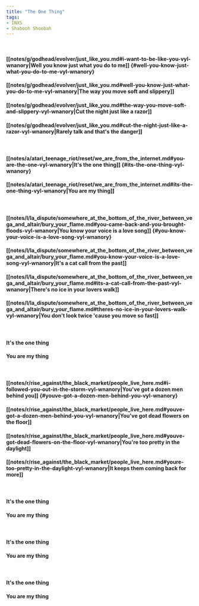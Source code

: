 ```yaml
---
title: "The One Thing"
tags:
- INXS
- Shabooh Shoobah
---
```

&nbsp;
#### [[notes/g/godhead/evolver/just_like_you.md#i-want-to-be-like-you-vyl-wnanory|Well you know just what you do to me]] {#well-you-know-just-what-you-do-to-me-vyl-wnanory}
#### [[notes/g/godhead/evolver/just_like_you.md#well-you-know-just-what-you-do-to-me-vyl-wnanory|The way you move soft and slippery]]
#### [[notes/g/godhead/evolver/just_like_you.md#the-way-you-move-soft-and-slippery-vyl-wnanory|Cut the night just like a razor]]
#### [[notes/g/godhead/evolver/just_like_you.md#cut-the-night-just-like-a-razor-vyl-wnanory|Rarely talk and that's the danger]]
&nbsp;
#### [[notes/a/atari_teenage_riot/reset/we_are_from_the_internet.md#you-are-the-one-vyl-wnanory|It's the one thing]] {#its-the-one-thing-vyl-wnanory}
#### [[notes/a/atari_teenage_riot/reset/we_are_from_the_internet.md#its-the-one-thing-vyl-wnanory|You are my thing]]
&nbsp;
#### [[notes/l/la_dispute/somewhere_at_the_bottom_of_the_river_between_vega_and_altair/bury_your_flame.md#you-came-back-and-you-brought-floods-vyl-wnanory|You know your voice is a love song]] {#you-know-your-voice-is-a-love-song-vyl-wnanory}
#### [[notes/l/la_dispute/somewhere_at_the_bottom_of_the_river_between_vega_and_altair/bury_your_flame.md#you-know-your-voice-is-a-love-song-vyl-wnanory|It's a cat call from the past]]
#### [[notes/l/la_dispute/somewhere_at_the_bottom_of_the_river_between_vega_and_altair/bury_your_flame.md#its-a-cat-call-from-the-past-vyl-wnanory|There's no ice in your lovers walk]]
#### [[notes/l/la_dispute/somewhere_at_the_bottom_of_the_river_between_vega_and_altair/bury_your_flame.md#theres-no-ice-in-your-lovers-walk-vyl-wnanory|You don't look twice 'cause you move so fast]]
&nbsp;
#### It's the one thing
#### You are my thing
&nbsp;
#### [[notes/r/rise_against/the_black_market/people_live_here.md#i-followed-you-out-in-the-storm-vyl-wnanory|You've got a dozen men behind you]] {#youve-got-a-dozen-men-behind-you-vyl-wnanory}
#### [[notes/r/rise_against/the_black_market/people_live_here.md#youve-got-a-dozen-men-behind-you-vyl-wnanory|You've got dead flowers on the floor]]
#### [[notes/r/rise_against/the_black_market/people_live_here.md#youve-got-dead-flowers-on-the-floor-vyl-wnanory|You're too pretty in the daylight]]
#### [[notes/r/rise_against/the_black_market/people_live_here.md#youre-too-pretty-in-the-daylight-vyl-wnanory|It keeps them coming back for more]]
&nbsp;
#### It's the one thing
#### You are my thing
&nbsp;
#### It's the one thing
#### You are my thing
&nbsp;
#### It's the one thing
#### You are my thing
